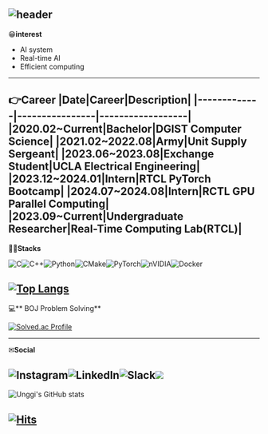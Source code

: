 ![header](https://capsule-render.vercel.app/api?type=cylinder&color=random&height=600&section=header&text=Welcome!-nl-Ung%20Gi%20Lee's%20Github&decs=%20&fontSize=90&animation=blinking)
---
😁**interest**
- AI system
- Real-time AI
- Efficient computing
---
👉**Career**
|Date|Career|Description|
|-------------|----------------|------------------|
|2020.02~Current|Bachelor|DGIST Computer Science|
|2021.02~2022.08|Army|Unit Supply Sergeant|
|2023.06~2023.08|Exchange Student|UCLA Electrical Engineering|
|2023.12~2024.01|Intern|RTCL PyTorch Bootcamp|
|2024.07~2024.08|Intern|RCTL GPU Parallel Computing|
|2023.09~Current|Undergraduate Researcher|Real-Time Computing Lab(RTCL)|
---

👨‍💻**Stacks**

![C](https://img.shields.io/badge/c-%2300599C.svg?style=for-the-badge&logo=c&logoColor=white)![C++](https://img.shields.io/badge/c++-%2300599C.svg?style=for-the-badge&logo=c%2B%2B&logoColor=white)![Python](https://img.shields.io/badge/python-3670A0?style=for-the-badge&logo=python&logoColor=ffdd54)![CMake](https://img.shields.io/badge/CMake-%23008FBA.svg?style=for-the-badge&logo=cmake&logoColor=white)![PyTorch](https://img.shields.io/badge/PyTorch-%23EE4C2C.svg?style=for-the-badge&logo=PyTorch&logoColor=white)![nVIDIA](https://img.shields.io/badge/cuda-000000.svg?style=for-the-badge&logo=nVIDIA&logoColor=green)![Docker](https://img.shields.io/badge/docker-%230db7ed.svg?style=for-the-badge&logo=docker&logoColor=white)

[![Top Langs](https://github-readme-stats.vercel.app/api/top-langs/?username=DGUnggi&layout=compact)](https://github.com/DGUnggi/github-readme-stats)
---

💻** BOJ Problem Solving**

[![Solved.ac Profile](http://mazassumnida.wtf/api/generate_badge?boj=logg72)](https://solved.ac/logg72)<br/>

---
✉**Social**

![Instagram](https://img.shields.io/badge/Instagram-%23E4405F.svg?style=for-the-badge&logo=Instagram&logoColor=white)![LinkedIn](https://img.shields.io/badge/linkedin-%230077B5.svg?style=for-the-badge&logo=linkedin&logoColor=white)![Slack](https://img.shields.io/badge/Slack-4A154B?style=for-the-badge&logo=slack&logoColor=white)<a href="[https://velog.io/@logg72/posts](https://velog.io/@logg72/posts)"><img src="http://img.shields.io/badge/-Velog-20c997?style=flat&logo=v&logoColor=white&link=https://velog.io/@logg72/posts"/></a>
---


![Unggi's GitHub stats](https://github-readme-stats.vercel.app/api?username=DGUnggi&show_icons=true&theme=dark)

[![Hits](https://hits.seeyoufarm.com/api/count/incr/badge.svg?url=https%3A%2F%2Fgithub.com%2FDGUnggi&count_bg=%2379C83D&title_bg=%23555555&icon=&icon_color=%23E7E7E7&title=hits&edge_flat=false)](https://hits.seeyoufarm.com)
---
